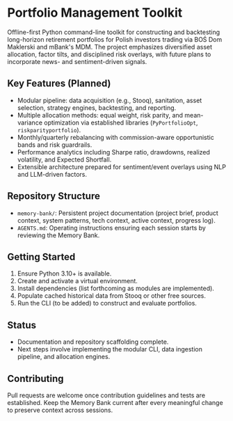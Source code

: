 # Portfolio Management Toolkit

Offline-first Python command-line toolkit for constructing and backtesting long-horizon retirement portfolios for Polish investors trading via BOŚ Dom Maklerski and mBank's MDM. The project emphasizes diversified asset allocation, factor tilts, and disciplined risk overlays, with future plans to incorporate news- and sentiment-driven signals.

## Key Features (Planned)
- Modular pipeline: data acquisition (e.g., Stooq), sanitation, asset selection, strategy engines, backtesting, and reporting.
- Multiple allocation methods: equal weight, risk parity, and mean-variance optimization via established libraries (`PyPortfolioOpt`, `riskparityportfolio`).
- Monthly/quarterly rebalancing with commission-aware opportunistic bands and risk guardrails.
- Performance analytics including Sharpe ratio, drawdowns, realized volatility, and Expected Shortfall.
- Extensible architecture prepared for sentiment/event overlays using NLP and LLM-driven factors.

## Repository Structure
- `memory-bank/`: Persistent project documentation (project brief, product context, system patterns, tech context, active context, progress log).
- `AGENTS.md`: Operating instructions ensuring each session starts by reviewing the Memory Bank.

## Getting Started
1. Ensure Python 3.10+ is available.
2. Create and activate a virtual environment.
3. Install dependencies (list forthcoming as modules are implemented).
4. Populate cached historical data from Stooq or other free sources.
5. Run the CLI (to be added) to construct and evaluate portfolios.

## Status
- Documentation and repository scaffolding complete.
- Next steps involve implementing the modular CLI, data ingestion pipeline, and allocation engines.

## Contributing
Pull requests are welcome once contribution guidelines and tests are established. Keep the Memory Bank current after every meaningful change to preserve context across sessions.
